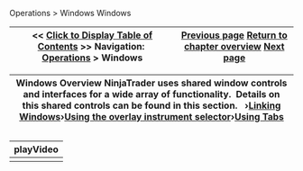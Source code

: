 ﻿
Operations \> Windows
Windows

| \<\< [Click to Display Table of Contents](window_tabs.md) \>\> **Navigation:**     [Operations](operations-1.md) \> Windows | [Previous page](using_the_trading_hours_window-1.md) [Return to chapter overview](operations-1.md) [Next page](linking_windows-1.md) |
| --- | --- |

| Windows Overview NinjaTrader uses shared window controls and interfaces for a wide array of functionality.  Details on this shared controls can be found in this section.   ›[Linking Windows](linking_windows-1.md)›[Using the overlay instrument selector](instrument_overlay_selector-1.md)›[Using Tabs](using_tabs-1.md) |
| --- |

## 
| playVideo |
| --- |
|  |

